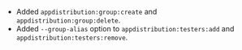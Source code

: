 - Added `appdistribution:group:create` and
  `appdistribution:group:delete`.
- Added `--group-alias` option to `appdistribution:testers:add` and
  `appdistribution:testers:remove`.
